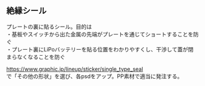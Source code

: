 ## 絶縁シール   
プレートの裏に貼るシール。目的は  
・基板やスイッチから出た金属の先端がプレートを通じてショートすることを防ぐ  
・プレート裏にLiPoバッテリーを貼る位置をわかりやすくし、干渉して蓋が閉まらなくなることを防ぐ  
  
https://www.graphic.jp/lineup/sticker/single_type_seal  
で「その他の形状」を選び、各psdをアップ。PP素材で適当に発注する。  
